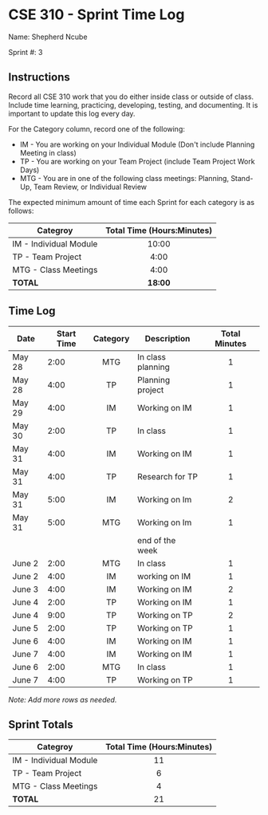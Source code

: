 # CSE 310 - Sprint Time Log

Name: Shepherd Ncube

Sprint #: 3

## Instructions

Record all CSE 310 work that you do either inside class or outside of class.  Include time learning, practicing, developing, testing, and documenting.  It is important to update this log every day.

For the Category column, record one of the following:
* IM - You are working on your Individual Module (Don't include Planning Meeting in class)
* TP - You are working on your Team Project (include Team Project Work Days)
* MTG - You are in one of the following class meetings: Planning, Stand-Up, Team Review, or Individual Review

The expected minimum amount of time each Sprint for each category is as follows:

|Categroy                       |Total Time (Hours:Minutes)|
|-------------------------------|:------------------------:|
|IM - Individual Module         |          10:00           |
|TP - Team Project              |           4:00           |
|MTG - Class Meetings           |           4:00           |
|**TOTAL**                      |        **18:00**         |

## Time Log

|Date      |Start Time|Category|Description                                 |Total Minutes|
|----------|----------|:------:|--------------------------------------------|:-----------:|
|May 28    |  2:00    |   MTG  |   In class planning                        |      1      |
|May 28    |  4:00    |   TP   |   Planning project                         |      1      |
|May 29    |  4:00    |   IM   |   Working on IM                            |      1      |
|May  30   |  2:00    |   TP   |    In class                                |      1      |
|May 31    |  4:00    |   IM   |     Working on IM                          |      1      |
|May 31    |  4:00    |   TP   |     Research for TP                        |      1      |
|May 31    |   5:00   |    IM  |  Working on Im                             |      2      |
|May 31    |   5:00   |   MTG  |  Working on Im                             |      1      |
|          |          |        |   end of the week                          |             |
|June 2    | 2:00     |  MTG   |  In class                                  |      1      |
|June 2    | 4:00     |  IM    |    working on IM                           |      1      |
|June 3    | 4:00     |  IM    |  Working on IM                             |      2      |
|June 4    | 2:00     |  TP    |  Working on IM                             |      1      |
|June 4    | 9:00     |  TP    |  Working on TP                             |      2      |
|June 5    | 2:00     |  TP    |    Working on TP                           |      1      |
|June 6    | 4:00     |  IM    |    Working on IM                           |      1      |
|June 7    | 4:00     |  IM    |    Working on IM                           |      1      |
|June 6    | 2:00     |  MTG   |    In class                                |      1      |
|June 7    | 4:00     |  TP    |    Working on TP                           |      1      |


_Note: Add more rows as needed._

## Sprint Totals

|Categroy                       |Total Time (Hours:Minutes)|
|-------------------------------|:------------------------:|
|IM - Individual Module         |        11                |
|TP - Team Project              |        6                 |
|MTG - Class Meetings           |        4                 |
|**TOTAL**                      |        21                |
